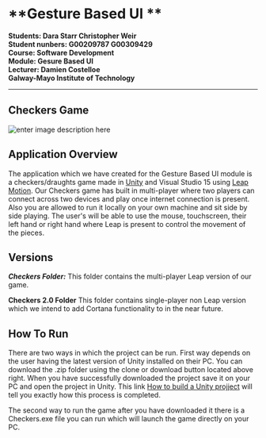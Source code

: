 **Gesture Based UI **
===================

**Students: Dara Starr Christopher Weir**<br>
**Student nunbers: G00209787 G00309429**<br>
**Course: Software Development**<br>
**Module: Gesure Based UI**<br>
**Lecturer: Damien Costelloe**<br>
**Galway-Mayo Institute of Technology**
****

**Checkers Game**
-------------
![enter image description here](https://cloud.githubusercontent.com/assets/8806515/24556394/14646e48-162c-11e7-8f8f-d1244497b03b.png)


Application  Overview
-------------
The application which we have created for the Gesture Based UI module is a checkers/draughts game made in [Unity](https://unity3d.com/) and Visual Studio 15 using [Leap Motion](https://www.leapmotion.com/). Our Checkers game has built in multi-player where two players can connect across two devices and play once internet connection is present. Also you are allowed to run it locally on your own machine and sit side by side playing. The user's will be able to use the mouse, touchscreen, their left hand or right hand where Leap is present to control the movement of the pieces.

Versions
-------------
***Checkers Folder:*** This folder contains the multi-player Leap version of our game.

**Checkers 2.0 Folder** This folder contains single-player non Leap version which we intend to add Cortana functionality to in the near future.

How To Run
-------------
There are two ways in which the project can be run. First way depends on the user having the latest version of Unity installed on their PC. You can download the .zip folder using the clone or download button located above right. When you have successfully downloaded the project save it on your PC and open the project in Unity. This link [How to build a Unity projject](https://docs.unity3d.com/Manual/PublishingBuilds.html) will tell you exactly how this process is completed. 

The second way to run the game after you have downloaded it there is a Checkers.exe file you can run which will launch the game directly on your PC.   
